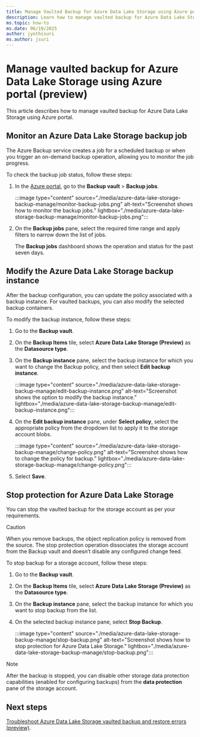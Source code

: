 ```yaml
---
title: Manage Vaulted Backup for Azure Data Lake Storage using Azure portal (preview)
description: Learn how to manage vaulted backup for Azure Data Lake Storage using Azure portal.
ms.topic: how-to
ms.date: 06/19/2025
author: jyothisuri
ms.author: jsuri
---
```


# Manage vaulted backup for Azure Data Lake Storage using Azure portal (preview)

This article describes how to manage vaulted backup for Azure Data Lake Storage using Azure portal.

## Monitor an Azure Data Lake Storage backup job

The Azure Backup service creates a job for a scheduled backup or when you trigger an on-demand backup operation, allowing you to monitor the job progress.

To check the backup job status, follow these steps:

1. In the [Azure portal](), go to the **Backup vault** > **Backup jobs**.

   :::image type="content" source="./media/azure-data-lake-storage-backup-manage/monitor-backup-jobs.png" alt-text="Screenshot shows how to monitor the backup jobs." lightbox="./media/azure-data-lake-storage-backup-manage/monitor-backup-jobs.png":::

1. On the **Backup jobs** pane, select the required time range and apply filters to narrow down the list of jobs.

   The **Backup jobs** dashboard shows the operation and status for the past seven days.

## Modify the Azure Data Lake Storage backup instance

After the backup configuration, you can update the policy associated with a backup instance. For vaulted backups, you can also modify the selected backup containers.

To modify the backup instance, follow these steps:

1. Go to the **Backup vault**.
1. On the **Backup Items** tile, select **Azure Data Lake Storage (Preview)** as the **Datasource type**.
1. On the **Backup instance** pane, select the backup instance for which you want to change the Backup policy, and then select **Edit backup instance**.

   :::image type="content" source="./media/azure-data-lake-storage-backup-manage/edit-backup-instance.png" alt-text="Screenshot shows the option to modify the backup instance." lightbox="./media/azure-data-lake-storage-backup-manage/edit-backup-instance.png":::

1. On the **Edit backup instance** pane, under **Select policy**, select the appropriate policy from the dropdown list to apply it to the storage account blobs.

   :::image type="content" source="./media/azure-data-lake-storage-backup-manage/change-policy.png" alt-text="Screenshot shows how to change the policy for backup." lightbox="./media/azure-data-lake-storage-backup-manage/change-policy.png":::

1. Select **Save**.

## Stop protection for Azure Data Lake Storage

You can stop the vaulted backup for the storage account as per your requirements.

>[!Caution]
>When you remove backups, the object replication policy is removed from the source. The stop protection operation dissociates the storage account from the Backup vault and doesn’t disable any configured change feed.

To stop backup for a storage account, follow these steps: 

1. Go to the **Backup vault**.
1. On the **Backup Items** tile, select **Azure Data Lake Storage (Preview)** as the **Datasource type**. 
1. On the **Backup instance** pane, select the backup instance for which you want to stop backup from the list.
1. On the selected backup instance pane, select **Stop Backup**.

   :::image type="content" source="./media/azure-data-lake-storage-backup-manage/stop-backup.png" alt-text="Screenshot shows how to stop protection for Azure Data Lake Storage." lightbox="./media/azure-data-lake-storage-backup-manage/stop-backup.png":::

>[!Note]
>After the backup is stopped, you can disable other storage data protection capabilities (enabled for configuring backups) from the **data protection** pane of the storage account.

## Next steps

[Troubleshoot Azure Data Lake Storage vaulted backup and restore errors (preview)](azure-data-lake-storage-backup-troubleshoot.md).
 


